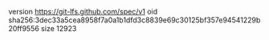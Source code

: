 version https://git-lfs.github.com/spec/v1
oid sha256:3dec33a5cea8958f7a0a1b1dfd3c8839e69c30125bf357e94541229b20ff9556
size 12923
